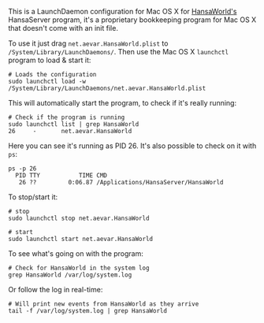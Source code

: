 This is a LaunchDaemon configuration for Mac OS X for
[HansaWorld's](http://www.hansaworld.com/) HansaServer program, it's a
proprietary bookkeeping program for Mac OS X that doesn't come with an
init file.

To use it just drag `net.aevar.HansaWorld.plist` to
`/System/Library/LaunchDaemons/`. Then use the Mac OS X `launchctl`
program to load & start it:

    # Loads the configuration
    sudo launchctl load -w /System/Library/LaunchDaemons/net.aevar.HansaWorld.plist

This will automatically start the program, to check if it's really running:

    # Check if the program is running
    sudo launchctl list | grep HansaWorld
    26     -       net.aevar.HansaWorld

Here you can see it's running as PID 26. It's also possible to check on it with `ps`:

    ps -p 26
      PID TTY           TIME CMD
       26 ??         0:06.87 /Applications/HansaServer/HansaWorld

To stop/start it:

    # stop
    sudo launchctl stop net.aevar.HansaWorld

    # start
    sudo launchctl start net.aevar.HansaWorld

To see what's going on with the program:

    # Check for HansaWorld in the system log
    grep HansaWorld /var/log/system.log

Or follow the log in real-time:

    # Will print new events from HansaWorld as they arrive
    tail -f /var/log/system.log | grep HansaWorld
